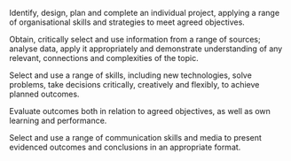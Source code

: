 Identify, design, plan and complete an individual project, applying a range of  organisational  skills and strategies to meet agreed objectives.

Obtain, critically select and use information from a range of sources; analyse data, apply it appropriately and demonstrate understanding of any relevant, connections and complexities of the topic.

Select and use a range of skills, including new technologies, solve problems, take decisions critically, creatively and flexibly, to achieve planned outcomes.

Evaluate outcomes both in relation to agreed objectives, as well as own learning and performance.

Select and use a range of  communication  skills and media to present  evidenced outcomes and conclusions in an appropriate format.
